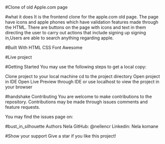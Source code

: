 #Clone of old Apple.com page

#what it does
It is the frontend clone for the apple.com old page. The page have icons and apple phones which have validation features made through the HTML. There are buttons on the page with icons and text in them directing the user to carry out actions that include signing up signing in,Users are able to search anything regarding apple.

#Built With
HTML
CSS
Font Awesome

#Live project

#Getting Started
You may use the following steps to get a local copy:

Clone project to your local machine
cd to the project directory
Open project in IDE
Open Live Preview through IDE or use localhost to view the project in your browser

#handshake Contributing
You are welcome to make contributions to the repository. Contributions may be made through issues comments and feature requests.

You may find the issues page on:

#bust_in_silhouette Authors
Nela
GitHub: @nellencr
Linkedin: Nela komane

#Show your support
Give a star if you like this project!
